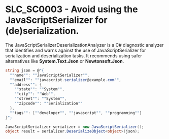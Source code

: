 # SLC_SC0003 - Avoid using the JavaScriptSerializer for (de)serialization.

The JavaScriptSerializerDeserializationAnalyzer is a C# diagnostic analyzer that identifies and warns against the use of JavaScriptSerializer for serialization and deserialization tasks. 
It recommends using safer alternatives like **System.Text.Json** or **Newtonsoft.Json**.

````csharp
string json = @"{
  ""name"": ""JavaScriptSerializer"",
  ""email"": ""javascript.serializer@example.com"",
  ""address"": {
    ""state"": ""System"",
    ""city"": ""Web"",
    ""street"": ""System"",
    ""zipcode"": ""Serialization""
  },
  ""tags"": [""developer"", ""javascript"", ""programming""]
}";

JavaScriptSerializer serializer = new JavaScriptSerializer();
object result = serializer.DeserializeObject<object>(json);
````
